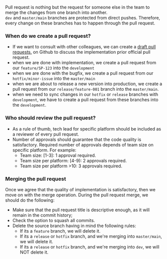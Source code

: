 Pull request is nothing but the request for someone else in the team to merge the changes from one branch into another.  
`dev` and `master/main` branches are protected from direct pushes. Therefore, every change on these branches has to happen through the pull request.

### When do we create a pull request?

- If we want to consult with other colleagues, we can create a [draft pull requests.](https://github.com/shyftmoving/technical-documentation/wiki/Draft-pull-requests) on Github to discuss the implementation prior official pull request.
- when we are done with implementation, we create a pull request from our `feature/SP-123` into the `development`
- when we are done with the bugfix, we create a pull request from our `hotfix/minor-issue` into the `master/main`
- when we are about to release a new version into production, we create a pull request from our `release/feature-001` branch into the `master/main`.
- when we need to sync changes in our `hotfix` or `release` branches with `development`, we have to create a pull request from these branches into the `development`.

### Who should review the pull request?

- As a rule of thumb, tech lead for specific platform should be included as a reviewer of every pull request.
- Number of approvals should guarantee that the code quality is satisfactory. Required number of approvals depends of team size on specific platform. For example:  
    - Team size: [1-3]: 1 approval required. 
    - Team size per platform: [4-9): 2 approvals required.
    - Team size per platform >10: 3 approvals required.

### Merging the pull request
Once we agree that the quality of implementation is satisfactory, then we move on with the merge operation. During the pull request merge, we should do the following:
- Make sure that the pull request title is descriptive enough, as it will remain in the commit history;
- Check the option to squash all commits.
- Delete the source branch having in mind the following rules:
    - If its a `feature` branch, we will delete it.
    - If its a `release` or `hotfix` branch, and we're merging into `master/main`, we will delete it.
    - If its a `release` or `hotfix` branch, and we're merging into `dev`, we will NOT delete it.
